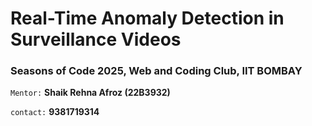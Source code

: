 # Real-Time Anomaly Detection in Surveillance Videos 
### Seasons of Code 2025, Web and Coding Club, IIT BOMBAY

`Mentor:` **Shaik Rehna Afroz (22B3932)**

`contact:` **9381719314**
